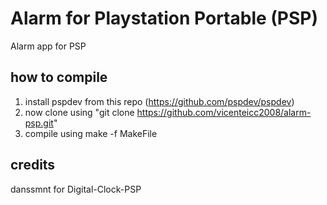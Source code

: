 # Alarm for Playstation Portable (PSP)
Alarm app for PSP

## how to compile
1. install pspdev from this repo (https://github.com/pspdev/pspdev)
2. now clone using "git clone https://github.com/vicenteicc2008/alarm-psp.git"
3. compile using make -f MakeFile

## credits
danssmnt for Digital-Clock-PSP